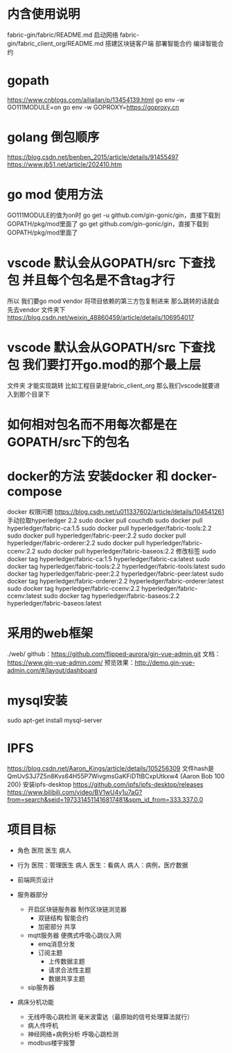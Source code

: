 # 内含使用说明 
fabric-gin/fabric/README.md  启动网络
fabric-gin/fabric_client_org/README.md 搭建区块链客户端
部署智能合约
编译智能合约

# gopath
https://www.cnblogs.com/ailiailan/p/13454139.html
go env -w GO111MODULE=on
go env -w GOPROXY=https://goproxy.cn

# golang 倒包顺序
https://blog.csdn.net/benben_2015/article/details/91455497
https://www.jb51.net/article/202410.htm

# go mod 使用方法
GO111MODULE的值为on时
go get -u github.com/gin-gonic/gin，直接下载到GOPATH/pkg/mod里面了
go get github.com/gin-gonic/gin，直接下载到GOPATH/pkg/mod里面了


# vscode 默认会从GOPATH/src 下查找包  并且每个包名是不含tag才行
所以 我们要go mod vendor  将项目依赖的第三方包复制进来  那么跳转的话就会先去vendor 文件夹下 
https://blog.csdn.net/weixin_48860459/article/details/106954017

# vscode 默认会从GOPATH/src 下查找包 我们要打开go.mod的那个最上层
文件夹 才能实现跳转
比如工程目录是fabric_client_org
那么我们vscode就要进入到那个目录下


# 如何相对包名而不用每次都是在GOPATH/src下的包名

# docker的方法  安装docker 和 docker-compose
docker 权限问题
https://blog.csdn.net/u011337602/article/details/104541261
手动拉取hyperledger 2.2
sudo docker pull couchdb
sudo docker pull hyperledger/fabric-ca:1.5
sudo docker pull hyperledger/fabric-tools:2.2
sudo docker pull hyperledger/fabric-peer:2.2
sudo docker pull hyperledger/fabric-orderer:2.2
sudo docker pull hyperledger/fabric-ccenv:2.2
sudo docker pull hyperledger/fabric-baseos:2.2
修改标签
sudo docker tag hyperledger/fabric-ca:1.5 hyperledger/fabric-ca:latest
sudo docker tag hyperledger/fabric-tools:2.2 hyperledger/fabric-tools:latest
sudo docker tag hyperledger/fabric-peer:2.2 hyperledger/fabric-peer:latest
sudo docker tag hyperledger/fabric-orderer:2.2 hyperledger/fabric-orderer:latest
sudo docker tag hyperledger/fabric-ccenv:2.2 hyperledger/fabric-ccenv:latest
sudo docker tag hyperledger/fabric-baseos:2.2 hyperledger/fabric-baseos:latest


# 采用的web框架
./web/
github：https://github.com/flipped-aurora/gin-vue-admin.git
文档：https://www.gin-vue-admin.com/
预览效果：http://demo.gin-vue-admin.com/#/layout/dashboard


# mysql安装
sudo apt-get install mysql-server


# IPFS
https://blog.csdn.net/Aaron_Kings/article/details/105256309
文件hash是 QmUvS3J7Z5n8Kvs64H55P7WivgmsGaKFiDTtBCxpUtkxw4
{Aaron Bob 100 200}
安装ipfs-desktop
https://github.com/ipfs/ipfs-desktop/releases
https://www.bilibili.com/video/BV1wU4y1u7aG?from=search&seid=1973314511416817481&spm_id_from=333.337.0.0

# 项目目标 
 * 角色
    医院 医生 病人
 * 行为
    医院：管理医生 病人 
    医生：看病人
    病人：病例，医疗数据
 * 前端网页设计
    
 * 服务器部分
    * 开启区块链服务器 制作区块链浏览器
        * 双链结构 智能合约
        * 加密部分 共享
    * mqtt服务器 便携式呼吸心跳仪入网 
        * emq消息分发
        * 订阅主题
            * 上传数据主题
            * 请求合法性主题
            * 数据共享主题
    * sip服务器

* 病床分机功能
  * 无线呼吸心跳检测 毫米波雷达（最原始的信号处理算法就行）
  * 病人传呼机
  * 神经网络+病例分析 呼吸心跳检测
  * modbus楼宇报警
 